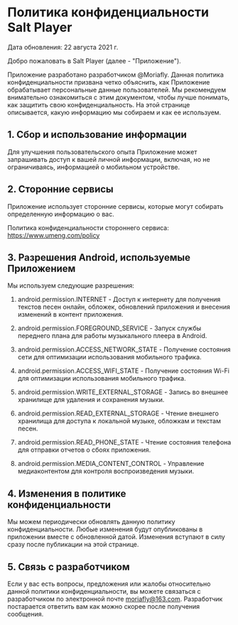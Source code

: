 # Политика конфиденциальности Salt Player
Дата обновления: 22 августа 2021 г.

Добро пожаловать в Salt Player (далее - "Приложение").

Приложение разработано разработчиком @Moriafly. Данная политика конфиденциальности призвана четко объяснить, как Приложение обрабатывает персональные данные пользователей. Мы рекомендуем внимательно ознакомиться с этим документом, чтобы лучше понимать, как защитить свою конфиденциальность. На этой странице описывается, какую информацию мы собираем и как ее используем.

## 1. Сбор и использование информации

Для улучшения пользовательского опыта Приложение может запрашивать доступ к вашей личной информации, включая, но не ограничиваясь, информацией о мобильном устройстве.

## 2. Сторонние сервисы

Приложение использует сторонние сервисы, которые могут собирать определенную информацию о вас.

Политика конфиденциальности стороннего сервиса: https://www.umeng.com/policy

## 3. Разрешения Android, используемые Приложением

Мы используем следующие разрешения:

1. android.permission.INTERNET - Доступ к интернету для получения текстов песен онлайн, обложек, обновлений приложения и внесения изменений в контент приложения.

2. android.permission.FOREGROUND_SERVICE - Запуск службы переднего плана для работы музыкального плеера в Android.

3. android.permission.ACCESS_NETWORK_STATE - Получение состояния сети для оптимизации использования мобильного трафика.

4. android.permission.ACCESS_WIFI_STATE - Получение состояния Wi-Fi для оптимизации использования мобильного трафика.

5. android.permission.WRITE_EXTERNAL_STORAGE - Запись во внешнее хранилище для удаления и сохранения музыки.

6. android.permission.READ_EXTERNAL_STORAGE - Чтение внешнего хранилища для доступа к локальной музыке, обложкам и текстам песен.

7. android.permission.READ_PHONE_STATE - Чтение состояния телефона для отправки отчетов о сбоях приложения.

8. android.permission.MEDIA_CONTENT_CONTROL - Управление медиаконтентом для контроля воспроизведения музыки.

## 4. Изменения в политике конфиденциальности

Мы можем периодически обновлять данную политику конфиденциальности. Любые изменения будут опубликованы в приложении вместе с обновленной датой. Изменения вступают в силу сразу после публикации на этой странице.

## 5. Связь с разработчиком

Если у вас есть вопросы, предложения или жалобы относительно данной политики конфиденциальности, вы можете связаться с разработчиком по электронной почте moriafly@163.com. Разработчик постарается ответить вам как можно скорее после получения сообщения.
